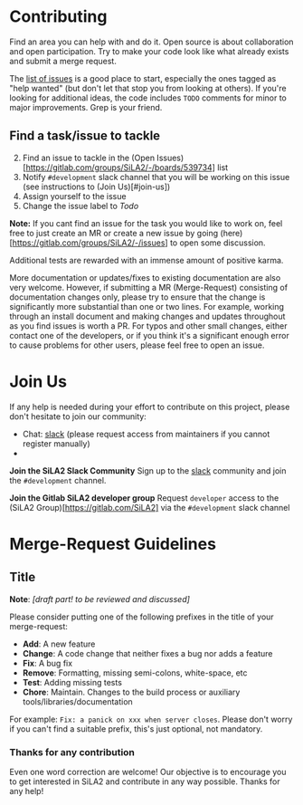 # Contributing

Find an area you can help with and do it. Open source is about collaboration and open participation. Try to make your code
look like what already exists and submit a merge request.

The [list of issues](https://gitlab.com/groups/SiLA2/-/boards/539734) is a good place to start, especially the ones tagged as 
"help wanted" (but don't let that stop you from looking at others). If you're looking for additional ideas, the code includes 
`TODO` comments for minor to major improvements. Grep is your friend.

## Find a task/issue to tackle

2. Find an issue to tackle in the (Open Issues)[https://gitlab.com/groups/SiLA2/-/boards/539734] list
2. Notify `#development` slack channel that you will be working on this issue (see instructions to (Join Us)[#join-us])
3. Assign yourself to the issue
4. Change the issue label to *Todo*

**Note:** If you cant find an issue for the task you would like to work on, feel free to just create an MR or create 
a new issue by going (here)[https://gitlab.com/groups/SiLA2/-/issues] to open some discussion.

Additional tests are rewarded with an immense amount of positive karma.

More documentation or updates/fixes to existing documentation are also very welcome. However, if submitting a MR (Merge-Request) 
consisting of documentation changes only, please try to ensure that the change is significantly more substantial than one or two lines.
For example, working through an install document and making changes and updates throughout as you find issues is worth a PR. 
For typos and other small changes, either contact one of the developers, or if you think it's a significant enough error to cause 
problems for other users, please feel free to open an issue.

# Join Us

If any help is needed during your effort to contribute on this project, please don't hesitate to join our community:

* Chat: [slack](sila-standard.slack.com) (please request access from maintainers if you cannot register manually)
* 
**Join the SiLA2 Slack Community**
Sign up to the [slack](sila-standard.slack.com) community and join the `#development` channel.

**Join the Gitlab SiLA2 developer group**
Request `developer` access to the (SiLA2 Group)[https://gitlab.com/SiLA2] via the `#development` slack channel


# Merge-Request Guidelines

## Title
**Note**: *[draft part! to be reviewed and discussed]*

Please consider putting one of the following prefixes in the title of your merge-request:
- **Add**:     A new feature
- **Change**:  A code change that neither fixes a bug nor adds a feature
- **Fix**:     A bug fix
- **Remove**:    Formatting, missing semi-colons, white-space, etc
- **Test**:     Adding missing tests
- **Chore**:    Maintain. Changes to the build process or auxiliary tools/libraries/documentation

For example: `Fix: a panick on xxx when server closes`. Please don't worry if you can't find a suitable prefix, this's just optional, not mandatory.

### Thanks for any contribution
Even one word correction are welcome! Our objective is to encourage you to get interested in SiLA2 and contribute in any way possible. Thanks for any help!
